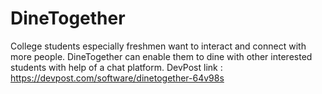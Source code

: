 # DineTogether
College students especially freshmen want to interact and connect with more people. DineTogether can enable them to dine with other interested students with help of a chat platform.
DevPost link : https://devpost.com/software/dinetogether-64v98s
